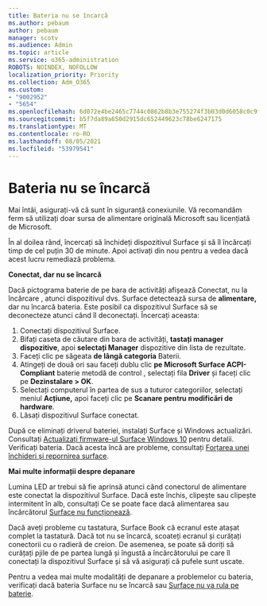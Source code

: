 ```yaml
---
title: Bateria nu se încarcă
ms.author: pebaum
author: pebaum
manager: scotv
ms.audience: Admin
ms.topic: article
ms.service: o365-administration
ROBOTS: NOINDEX, NOFOLLOW
localization_priority: Priority
ms.collection: Adm_O365
ms.custom:
- "9002952"
- "5654"
ms.openlocfilehash: 6d072e4be2465c7744c0862b8b3e755274f3b03d0d6058c0c9f7bf23bef8abbd
ms.sourcegitcommit: b5f7da89a650d2915dc652449623c78be6247175
ms.translationtype: MT
ms.contentlocale: ro-RO
ms.lasthandoff: 08/05/2021
ms.locfileid: "53979541"
---
```

# <a name="battery-wont-charge"></a>Bateria nu se încarcă

Mai întâi, asigurați-vă că sunt în siguranță conexiunile. Vă recomandăm ferm să utilizați doar sursa de alimentare originală Microsoft sau licențiată de Microsoft.

În al doilea rând, încercați să închideți dispozitivul Surface și să îl încărcați timp de cel puțin 30 de minute. Apoi activați din nou pentru a vedea dacă acest lucru remediază problema.

**Conectat, dar nu se încarcă**

Dacă pictograma baterie de pe bara de activități afișează Conectat, nu la încărcare , atunci dispozitivul dvs. Surface detectează sursa de **alimentare,** dar nu încarcă bateria. Este posibil ca dispozitivul Surface să se deconecteze atunci când îl deconectați. Încercați aceasta:

1. Conectați dispozitivul Surface.
2. Bifați caseta de căutare din bara de activități, **tastați manager dispozitive**, apoi **selectați Manager** dispozitive din lista de rezultate.
3. Faceți clic pe săgeata **de lângă categoria** Baterii.
4. Atingeți de două ori sau faceți dublu clic **pe Microsoft Surface ACPI-Compliant** baterie metodă de control , selectați fila **Driver** și faceți clic pe **Dezinstalare > OK**.
5. Selectați computerul în partea de sus a tuturor categoriilor, selectați meniul **Acțiune,** apoi faceți clic pe **Scanare pentru modificări de hardware**.
6. Lăsați dispozitivul Surface conectat.

După ce eliminați driverul bateriei, instalați Surface și Windows actualizări. Consultați [Actualizați firmware-ul Surface Windows 10](https://support.microsoft.com/help/4023505) pentru detalii. Verificați bateria. Dacă acesta încă are probleme, consultați [Forțarea unei închideri și repornirea surface](https://support.microsoft.com/help/4036280/surface-force-a-shut-down-and-restart-your-surface).

**Mai multe informații despre depanare**

Lumina LED ar trebui să fie aprinsă atunci când conectorul de alimentare este conectat la dispozitivul Surface. Dacă este închis, clipește sau clipește intermitent în alb, consultați Ce se poate face dacă alimentarea sau încărcătorul [Surface nu funcționează](https://support.microsoft.com/help/4484763/surface-fix-issues-with-your-power-supply). 

Dacă aveți probleme cu tastatura, Surface Book că ecranul este atașat complet la tastatură. Dacă tot nu se încarcă, scoateți ecranul și curățați conectorii cu o radieră de creion. De asemenea, se poate să doriți să curățați pjile de pe partea lungă și îngustă a încărcătorului pe care îl conectați la dispozitivul Surface și să vă asigurați că pufele sunt uscate.

Pentru a vedea mai multe modalități de depanare a problemelor cu bateria, verificați dacă bateria Surface nu se încarcă sau [Surface nu va rula pe baterie](https://support.microsoft.com/help/4023536/surface-surface-battery-wont-charge).

